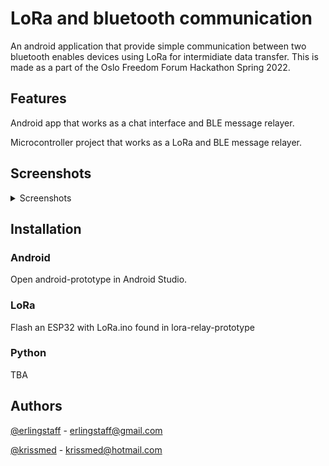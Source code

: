 # LoRa and bluetooth communication

An android application that provide simple communication between two bluetooth enables devices using LoRa for intermidiate data transfer. This is made as a part of the Oslo Freedom Forum Hackathon Spring 2022.

## Features

Android app that works as a chat interface and BLE message relayer.

Microcontroller project that works as a LoRa and BLE message relayer.

## Screenshots
<details>
<summary>Screenshots</summary>
<img width="500" src="https://raw.githubusercontent.com/erlingstaff/the-freedom-forum/master/Screenshots/Chat.jpg?token=GHSAT0AAAAAABSJMNYFVMZEVZZZMAA4M62GYTSTHDA"/>
</details>

## Installation

### Android

Open android-prototype in Android Studio.

### LoRa

Flash an ESP32 with LoRa.ino found in lora-relay-prototype

### Python

TBA

## Authors

[@erlingstaff](https://github.com/erlingstaff)  - erlingstaff@gmail.com

[@krissmed](https://github.com/krissmed) - krissmed@hotmail.com
